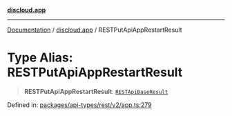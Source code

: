 [**discloud.app**](../README.md)

***

[Documentation](../../packages.md) / [discloud.app](../README.md) / RESTPutApiAppRestartResult

# Type Alias: RESTPutApiAppRestartResult

> **RESTPutApiAppRestartResult**: [`RESTApiBaseResult`](../interfaces/RESTApiBaseResult.md)

Defined in: [packages/api-types/rest/v2/app.ts:279](https://github.com/discloud/discloud.app/blob/bfcb626f6315ac03eb36b36e57f162cd101e1996/packages/api-types/rest/v2/app.ts#L279)
